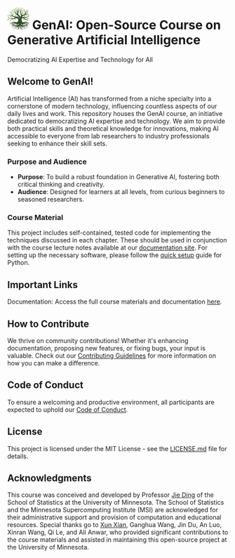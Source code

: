# <img src="./img/logo.png" height="50"> GenAI: Open-Source Course on Generative Artificial Intelligence 
Democratizing AI Expertise and Technology for All

## Welcome to GenAI!
Artificial Intelligence (AI) has transformed from a niche specialty into a cornerstone of modern technology, influencing countless aspects of our daily lives and work. This repository houses the GenAI course, an initiative dedicated to democratizing AI expertise and technology. We aim to provide both  practical skills and theoretical knowledge for innovations, making AI accessible to everyone from lab researchers to industry professionals seeking to enhance their skill sets.

### Purpose and Audience
- **Purpose**: To build a robust foundation in Generative AI, fostering both critical thinking and creativity.
- **Audience**: Designed for learners at all levels, from curious beginners to seasoned researchers.

### Course Material
This project includes self-contained, tested code for implementing the techniques discussed in each chapter. These should be used in conjunction with the course lecture notes available at our [documentation site](https://genai-course.readthedocs.io/en/latest/index.html).
For setting up the necessary software, please follow the [quick setup](https://genai-course.readthedocs.io/en/latest/introduction/index.html#one-time-quick-setup-of-python-environment) guide for Python.

## Important Links
Documentation: Access the full course materials and documentation [here](https://genai-course.readthedocs.io/en/latest/index.html).

## How to Contribute
We thrive on community contributions! Whether it's enhancing documentation, proposing new features, or fixing bugs, your input is valuable. Check out our [Contributing Guidelines](./CONTRIBUTING.md) for more information on how you can make a difference.

## Code of Conduct
To ensure a welcoming and productive environment, all participants are expected to uphold our [Code of Conduct](./CODE_OF_CONDUCT.md).

## License
This project is licensed under the MIT License - see the [LICENSE.md](LICENSE) file for details.

## Acknowledgments
This course was conceived and developed by Professor [Jie Ding](https://jding.org) of the School of Statistics at the University of Minnesota. The School of Statistics and the Minnesota Supercomputing Institute (MSI) are acknowledged for their administrative support and provision of computation and educational resources. Special thanks go to [Xun Xian](https://jeremyxianx.github.io/), Ganghua Wang, Jin Du, An Luo, Xinran Wang, Qi Le, and Ali Anwar, who provided significant contributions to the course materials and assisted in maintaining this open-source project at the University of Minnesota.



